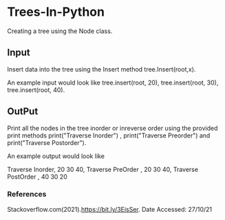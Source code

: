 # Trees-In-Python
Creating a tree using the Node class.

##  Input 
 
 Insert data into the tree using the Insert method tree.Insert(root,x).
 
 An example input would look like 
  tree.insert(root, 20),
  tree.insert(root, 30),
  tree.insert(root, 40).
 
## OutPut

Print all the nodes in the tree inorder or inreverse order using the provided print methods print("Traverse Inorder") ,   print("Traverse Preorder") and   print("Traverse Postorder"). 

An example output would look like 

Traverse Inorder, 
20
30
40, 
Traverse PreOrder , 
20
30
40, 
Traverse PostOrder ,
40
30
20

### References
   Stackoverflow.com(2021).https://bit.ly/3EisSer. Date Accessed: 27/10/21
